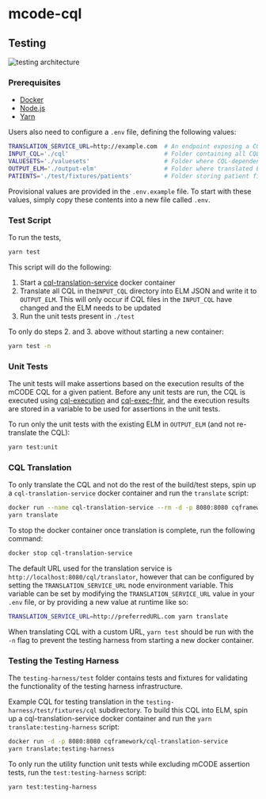 # mcode-cql

## Testing

![testing architecture](https://user-images.githubusercontent.com/16297930/109518787-963a4f00-7a78-11eb-8a0f-5be82a011bb7.png)

### Prerequisites

* [Docker](https://docker.com)
* [Node.js](https://nodejs.org/en/)
* [Yarn](https://classic.yarnpkg.com/en/)

Users also need to configure a `.env` file, defining the following values:

```bash
TRANSLATION_SERVICE_URL=http://example.com  # An endpoint exposing a CQL translation service
INPUT_CQL='./cql'                           # Folder containing all CQL to translate
VALUESETS='./valuesets'                     # Folder where CQL-dependent valuesets live
OUTPUT_ELM='./output-elm'                   # Folder where translated ELM will be saved
PATIENTS='./test/fixtures/patients'         # Folder storing patient files used as test fixtures
```

Provisional values are provided in the `.env.example` file. To start with these values, simply copy these contents into a new file called `.env`.

### Test Script

To run the tests,

``` bash
yarn test
```

This script will do the following:

1. Start a [cql-translation-service](https://github.com/cqframework/cql-translation-service) docker container
2. Translate all CQL in the`INPUT_CQL` directory into ELM JSON and write it to `OUTPUT_ELM`. This will only occur if CQL files in the `INPUT_CQL` have changed and the ELM needs to be updated
3. Run the unit tests present in `./test`

To only do steps 2. and 3. above without starting a new container:

```bash
yarn test -n
```

### Unit Tests

The unit tests will make assertions based on the execution results of the mCODE CQL for a given patient. Before any unit tests are run, the CQL is executed using [cql-execution](https://github.com/cqframework/cql-execution/) and [cql-exec-fhir](https://github.com/cqframework/cql-exec-fhir), and the execution results are stored in a variable to be used for assertions in the unit tests.

To run only the unit tests with the existing ELM in `OUTPUT_ELM` (and not re-translate the CQL):

``` bash
yarn test:unit
```

### CQL Translation

To only translate the CQL and not do the rest of the build/test steps, spin up a `cql-translation-service` docker container and run the `translate` script:

``` bash
docker run --name cql-translation-service --rm -d -p 8080:8080 cqframework/cql-translation-service:latest
yarn translate
```

To stop the docker container once translation is complete, run the following command:

``` bash
docker stop cql-translation-service
```

The default URL used for the translation service is `http://localhost:8080/cql/translator`, however that can be configured by setting the `TRANSLATION_SERVICE_URL` node environment variable. This variable can be set by modifying the `TRANSLATION_SERVICE_URL` value in your `.env` file, or by providing a new value at runtime like so:

``` bash
TRANSLATION_SERVICE_URL=http://preferredURL.com yarn translate
```

When translating CQL with a custom URL, `yarn test` should be run with the `-n` flag to prevent the testing harness from starting a new docker container.

### Testing the Testing Harness

The `testing-harness/test` folder contains tests and fixtures for validating the functionality of the testing harness infrastructure.

Example CQL for testing translation in the `testing-harness/test/fixtures/cql` subdirectory. To build this CQL into ELM, spin up a cql-translation-service docker container and run the `yarn translate:testing-harness` script:

``` bash
docker run -d -p 8080:8080 cqframework/cql-translation-service
yarn translate:testing-harness
```

To only run the utility function unit tests while excluding mCODE assertion tests, run the `test:testing-harness` script:

``` bash
yarn test:testing-harness
```
